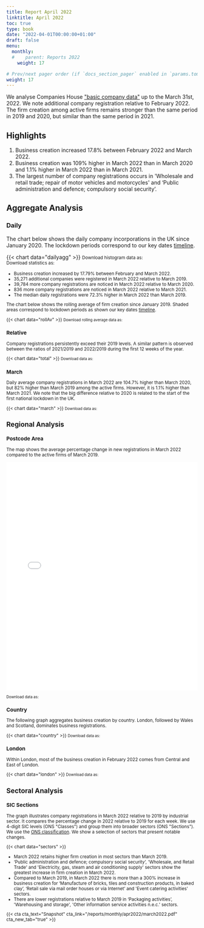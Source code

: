 ```yaml
---
title: Report April 2022
linktitle: April 2022
toc: true
type: book
date: "2022-04-01T00:00:00+01:00"
draft: false
menu:
  monthly:
  #    parent: Reports 2022
    weight: 17

# Prev/next pager order (if `docs_section_pager` enabled in `params.toml`)
weight: 17
---
```


We analyse Companies House ["basic company data"](http://download.companieshouse.gov.uk/en_output.html) up to the March 31st, 2022. We note additional company registration relative to February 2022. The firm creation among active firms remains stronger than the same period in 2019 and 2020, but similar than the same period in 2021.

## <i class="far fa-lightbulb"></i>  <span class="ml-1">Highlights</span>

1. Business creation increased 17.8% between February 2022 and March 2022.
2. Business creation was 109% higher in March 2022 than in March 2020 and 1.1% higher in March 2022 than in March 2021.
3. The largest number of company registrations occurs in 'Wholesale and retail trade; repair of motor vehicles and motorcycles' and ‘Public administration and defence; compulsory social security’.

## <i class="fas fa-bullseye"></i> <span class="ml-1">Aggregate Analysis</span>

### Daily

The chart below shows the daily company incorporations in the UK since January 2020. The lockdown periods correspond to our key dates [timeline](https://uk-firm-dynamics.netlify.app/reports/#timeline). 

{{< chart data="dailyagg" >}}
<small>Download histogram data as: <a href="data/01histogram_Mar 2022.csv" download="01histogram_Mar 2022.csv"><i class="fas fa-file-csv"></i></a>
<br>
Download statistics as: <a href="data/02statsLockdown_Mar 2022.csv" download="02statisticsLockdown.csv"><i class="fas fa-file-csv"></i></a></small>

<small>

- Business creation increased by 17.79% between February and March 2022. 
- 35,271 additional companies were registered in March 2022 relative to March 2019. 
- 39,784 more company registrations are noticed in March 2022 relative to March 2020.
- 836 more company registrations are noticed in March 2022 relative to March 2021.
- The median daily registrations were 72.3% higher in March 2022 than March 2019.  

The chart below shows the rolling average of firm creation since January 2019. Shaded areas correspond to lockdown periods as shown our key dates [timeline](https://uk-firm-dynamics.netlify.app/reports/#timeline).

{{< chart data="rollAv" >}}
<small> Download rolling average data as: <a href="data/08rollingAverage_Mar 2022.csv" download="08rollingAverage_Mar 2022.csv"><i class="fas fa-file-excel"></i></a></small>

### Relative

Company registrations persistently exceed their 2019 levels. A similar pattern is observed between the ratios of 2021/2019 and 2022/2019 during the first 12 weeks of the year.

{{< chart data="total" >}}
<small>Download data as: <a href="data/04ratio_Feb 2022.csv" download="03ratio_Mar 2022.csv"><i class="fas fa-file-csv"></i></a></small>

### March

Daily average company registrations in March 2022 are 104.7% higher than March 2020, but 82% higher than March 2019 among the active firms. However, it is 1.1% higher than March 2021. We note that the big difference relative to 2020 is related to the start of the first national lockdown in the UK.

{{< chart data="march" >}}
<small>Download data as: <a href="data/03stats_Mar 2022.csv" download="04march2022.csv"><i class="fas fa-file-csv"></i></a></small>

## <i class="fas fa-map-marker-alt"></i>  <span class="ml-1">Regional Analysis</span>

### Postcode Area

The map shows the average percentage change in new registrations in March 2022 compared to the active firms of March 2019.  

<iframe src="mapApr2022Av.html" style="height:600px;width:100%;border:none;overflow:hidden;"></iframe>

<small>Download data as: <a href="data/09map_Mar 2022.csv" download="09map.csv"><i class="fas fa-file-csv"></i></a></small>

### Country

The following graph aggregates business creation by country. London, followed by Wales and Scotland, dominates business registrations.   

{{< chart data="country" >}}
<small>Download data as: <a href="data/05country_Mar 2022.csv" download="05country_Mar2022.csv"><i class="fas fa-file-csv"></i></a></small>

### London

Within London, most of the business creation in February 2022 comes from Central and East of London. 

{{< chart data="london" >}}
<small>Download data as: <a href="data/06London_Mar 2022.csv" download="06london_Mar2022.csv"><i class="fas fa-file-csv"></i></a></small>

## <i class="fas fa-industry"></i> <span class="ml-1">Sectoral Analysis</span>

### SIC Sections

The graph illustrates company registrations in March 2022 relative to 2019 by industrial sector. It compares the percentage change in 2022 relative to 2019 for each week. We use 4-digit SIC levels (ONS "Classes") and group them into broader sectors (ONS "Sections"). We use the [ONS classification](https://onsdigital.github.io/dp-classification-tools/standard-industrial-classification/ONS_SIC_hierarchy_view.html). We show a selection of sectors that present notable changes. 

{{< chart data="sectors" >}}

- March 2022 retains higher firm creation in most sectors than March 2019.
- ‘Public administration and defence; compulsory social security’, 'Wholesale, and Retail Trade' and 'Electricity, gas, steam and air conditioning supply' sectors show the greatest increase in firm creation in March 2022. 
- Compared to March 2019, in March 2022 there is more than a 300% increase in business creation for ‘Manufacture of bricks, tiles and construction products, in baked clay’, ‘Retail sale via mail order houses or via Internet’ and 'Event catering activities' sectors.
- There are lower registrations relative to March 2019 in ‘Packaging activities’, 'Warehousing and storage', 'Other information service activities n.e.c.'  sectors. 

{{< cta cta_text="Snapshot" cta_link="/reports/monthly/apr2022/march2022.pdf" cta_new_tab="true" >}}

